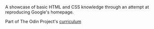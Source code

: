 A showcase of basic HTML and CSS knowledge through an attempt at reproducing Google's homepage.

Part of The Odin Project's [curriculum](http://www.theodinproject.com/courses/web-development-101/lessons/html-css)